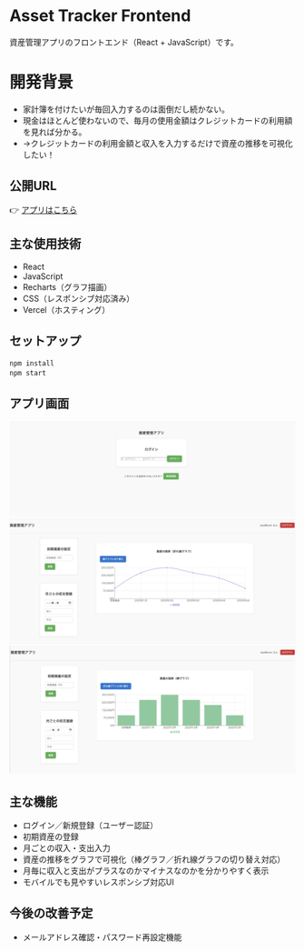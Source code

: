 # Asset Tracker Frontend

資産管理アプリのフロントエンド（React + JavaScript）です。

# 開発背景

- 家計簿を付けたいが毎回入力するのは面倒だし続かない。
- 現金はほとんど使わないので、毎月の使用金額はクレジットカードの利用額を見れば分かる。
- →クレジットカードの利用金額と収入を入力するだけで資産の推移を可視化したい！

## 公開URL

👉 [アプリはこちら](https://asset-tracker-frontend.vercel.app/)

## 主な使用技術

- React
- JavaScript
- Recharts（グラフ描画）
- CSS（レスポンシブ対応済み）
- Vercel（ホスティング）

## セットアップ

```bash
npm install
npm start
```

## アプリ画面
![新規登録・ログイン画面](images/login.png)
![折れ線グラフ](images/lineGraph.png)
![棒グラフ](images/barGraph.png)

## 主な機能

- ログイン／新規登録（ユーザー認証）
- 初期資産の登録
- 月ごとの収入・支出入力
- 資産の推移をグラフで可視化（棒グラフ／折れ線グラフの切り替え対応）
- 月毎に収入と支出がプラスなのかマイナスなのかを分かりやすく表示
- モバイルでも見やすいレスポンシブ対応UI

## 今後の改善予定

- メールアドレス確認・パスワード再設定機能